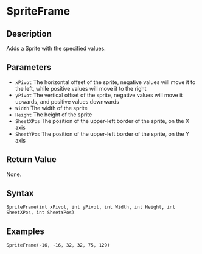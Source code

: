 # SpriteFrame

## Description
Adds a Sprite with the specified values.

## Parameters

- `xPivot`
The horizontal offset of the sprite, negative values will move it to the left, while positive values will move it to the right
- `yPivot`
The vertical offset of the sprite, negative values will move it upwards, and positive values downwards
- `Width`
The width of the sprite
- `Height`
The height of the sprite
- `SheetXPos`
The position of the upper-left border of the sprite, on the X axis
- `SheetYPos`
The position of the upper-left border of the sprite, on the Y axis

## Return Value
None.

## Syntax
```
SpriteFrame(int xPivot, int yPivot, int Width, int Height, int SheetXPos, int SheetYPos)
```

## Examples
```
SpriteFrame(-16, -16, 32, 32, 75, 129)
```